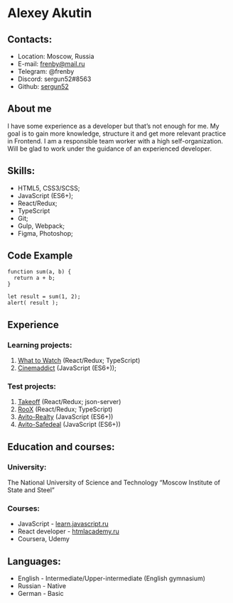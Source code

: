 # Alexey Akutin 

## Contacts:
* Location: Moscow, Russia
* E-mail: frenby@mail.ru
* Telegram: @frenby
* Discord: sergun52#8563
* Github: [sergun52](https://github.com/sergun52)

## About me
I have some experience as a developer but that’s not enough for me. My goal is to gain more knowledge, structure it and get more relevant practice in Frontend. I am a responsible team worker with a high self-organization. Will be glad to work under the guidance of an experienced developer. 

## Skills:
* HTML5, CSS3/SCSS;
* JavaScript (ES6+);
* React/Redux;
* TypeScript
* Git;
* Gulp, Webpack;
* Figma, Photoshop;

## Code Example
```
function sum(a, b) {
  return a + b;
}

let result = sum(1, 2);
alert( result );
```

## Experience
### Learning projects:
1.	[What to Watch](https://github.com/frenby52/973763-what-to-watch-3) (React/Redux; TypeScript)
2.	[Cinemaddict](https://github.com/frenby52/973763-cinemaddict-10) (JavaScript (ES6+));
### Test projects:
1.	[Takeoff](https://github.com/frenby52/Takeoff-staff) (React/Redux; json-server)
2.	[RooX](https://github.com/frenby52/RooX) (React/Redux; TypeScript)
3.	[Avito-Realty](https://github.com/frenby52/Avito-Realty-Test-assignment) (JavaScript (ES6+))
4.	[Avito-Safedeal](https://github.com/frenby52/Avito-Safedeal-Test-assignment) (JavaScript (ES6+))

## Education and courses:
### University: 
The National University of Science and Technology “Moscow Institute of State and Steel”
### Courses:
* JavaScript - [learn.javascript.ru](https://learn.javascript.ru/) 
* React developer - [htmlacademy.ru](https://htmlacademy.ru/profession/react) 
* Coursera, Udemy

## Languages:
* English - Intermediate/Upper-intermediate (English gymnasium)
* Russian - Native
* German - Basic
